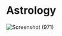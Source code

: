 # Astrology
![Screenshot (971)](https://github.com/user-attachments/assets/35293ff6-c58c-49d5-8280-978c5608faea)
